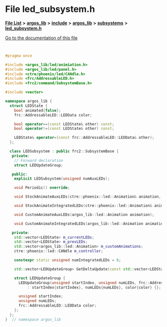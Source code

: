 

# File led\_subsystem.h

[**File List**](files.md) **>** [**argos\_lib**](dir_f9cbf5730473812e84551a5945ef39f8.md) **>** [**include**](dir_0330651415bf66743a1cd99e3d0db0bc.md) **>** [**argos\_lib**](dir_934baf9e7d2bb4710ca41f9f25ef3ea4.md) **>** [**subsystems**](dir_74a079771991058d11b5f8805d16e2a9.md) **>** [**led\_subsystem.h**](led__subsystem_8h.md)

[Go to the documentation of this file](led__subsystem_8h.md)


```C++


#pragma once

#include <argos_lib/led/animiation.h>
#include <argos_lib/led/panel.h>
#include <ctre/phoenix/led/CANdle.h>
#include <frc/AddressableLED.h>
#include <frc2/command/SubsystemBase.h>

#include <vector>

namespace argos_lib {
  struct LEDState {
    bool animated{false};                
    frc::AddressableLED::LEDData color;  

    bool operator==(const LEDState& other) const;
    bool operator!=(const LEDState& other) const;

    LEDState& operator=(const frc::AddressableLED::LEDData& other);
  };

  class LEDSubsystem : public frc2::SubsystemBase {
   private:
    // Forward declaration
    struct LEDUpdateGroup;

   public:
    explicit LEDSubsystem(unsigned numAuxLEDs);

    void Periodic() override;

    void StockAnimateAuxLEDs(ctre::phoenix::led::Animation& animation, int slot);

    void StockAnimateIntegratedLEDs(ctre::phoenix::led::Animation& animation, int slot);

    void CustomAnimateAuxLEDs(argos_lib::led::Animation animation);

    void CustomAnimateIntegratedLEDs(argos_lib::led::Animation animation);

   private:
    std::vector<LEDState> m_currentLEDs;                        
    std::vector<LEDState> m_prevLEDs;                           
    std::vector<argos_lib::led::Animation> m_customAnimations;  
    ctre::phoenix::led::CANdle m_controller;                    

    constexpr static unsigned numIntegratedLEDs = 8;  

    std::vector<LEDUpdateGroup> GetDeltaUpdate(const std::vector<LEDState>& prev, const std::vector<LEDState>& current);

    struct LEDUpdateGroup {
      LEDUpdateGroup(unsigned startIndex, unsigned numLEDs, frc::AddressableLED::LEDData color)
          : startIndex{startIndex}, numLEDs{numLEDs}, color{color} {};

      unsigned startIndex;                 
      unsigned numLEDs;                    
      frc::AddressableLED::LEDData color;  
    };
  };
}  // namespace argos_lib
```


